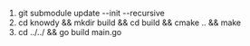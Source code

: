 

1. git submodule update --init --recursive
2. cd knowdy && mkdir build && cd build && cmake .. && make
3. cd ../../ && go build main.go
